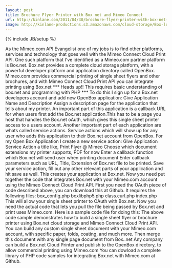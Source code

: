 ```yaml
---
layout: post
title: Brochure Flyer Printer with Box net and Mimeo Connect
url: http://kinlane.com/2011/04/30/brochure-flyer-printer-with-box-net-and-mimeo-connect/
image: http://kinlane-productions.s3.amazonaws.com/cloud-storage/Box-logo-new.jpg
---
```

{% include JB/setup %}
<p>
     As the Mimeo.com API Evangelist one of my jobs is to find other platforms, services and technology that goes well with the Mimeo Connect Cloud Print API. One such platform that I've identified as a Mimeo.com partner platform is Box.net. Box.net provides a complete cloud storage platform, with a powerful developer platform and application directory called OpenBox. Mimeo.com provides commercial printing of single sheet flyers and other brochures, and with Mimeo Connect Cloud Print API you can integrate printing using Box.net *** Heads up!! This requires basic understanding of box.net and programming with PHP *** To do this I sign up for a Box.net developers account and add new OpenBox application: Give Application Name and Description Assign a description page for the application that tells about my printer. An important part of this application is a callback URL for when users first add the Box.net application.This has to be a page you host that handles the Box.net oAuth, which gives this single sheet printer access to a users account. Another important part of each application are whats called service actions. Service actions which will show up for any user who adds this application to their Box.net account from OpenBox. For my Open Box Application I create a new service action: Give Application Service Action a title like, Print Flyer @ Mimeo Choose which document extensions my printer supports, PDF for now Enter a callback function which Box.net will send user when printing document Enter callback parameters such as URL, Title, Extension of Box.net file to be printed. Save your service action, fill out any other relevant parts of your application and hit save as well. This creates your application at Box.net. Now you need put together the code that integrates Box.net with your Mimeo.com account using the Mimeo Connect Cloud Print API. First you need the OAuth piece of code described above, you can download this at Github. It requires the following files: box_config.php boxlibphp5.php class.curl.php index.php This will allow your single sheet printer to OAuth with Box.net. Now you need the actual code that lets you pull the file being passed by Box.net and print uses Mimeo.com. Here is a sample code file for doing this: The above code sample demonstrates how to build a single sheet flyer or brochure printer using Box.net cloud storage and Mimeo Connect Cloud Print API. You can build any custom single sheet document with your Mimeo.com account, with specific paper, folds, coating, and much more. Then merge this document with any single page document from Box..net Any company can build a Box.net Cloud Printer and publish to the OpenBox directory, to allow commercial printing using Mimeo.com You can dowload a complete library of PHP code samples for integrating Box.net with Mimeo.com at Github.
</p>